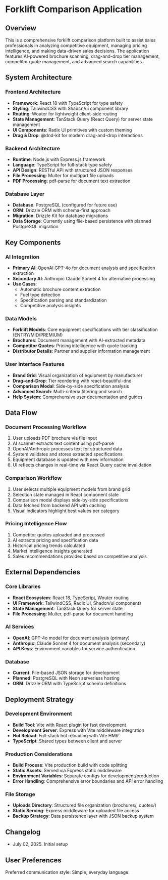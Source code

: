 # Forklift Comparison Application

## Overview

This is a comprehensive forklift comparison platform built to assist sales professionals in analyzing competitive equipment, managing pricing intelligence, and making data-driven sales decisions. The application features AI-powered brochure scanning, drag-and-drop tier management, competitor quote management, and advanced search capabilities.

## System Architecture

### Frontend Architecture
- **Framework**: React 18 with TypeScript for type safety
- **Styling**: TailwindCSS with Shadcn/ui component library
- **Routing**: Wouter for lightweight client-side routing
- **State Management**: TanStack Query (React Query) for server state management
- **UI Components**: Radix UI primitives with custom theming
- **Drag & Drop**: @dnd-kit for modern drag-and-drop interactions

### Backend Architecture
- **Runtime**: Node.js with Express.js framework
- **Language**: TypeScript for full-stack type safety
- **API Design**: RESTful API with structured JSON responses
- **File Processing**: Multer for multipart file uploads
- **PDF Processing**: pdf-parse for document text extraction

### Database Layer
- **Database**: PostgreSQL (configured for future use)
- **ORM**: Drizzle ORM with schema-first approach
- **Migration**: Drizzle Kit for database migrations
- **Data Storage**: Currently using file-based persistence with planned PostgreSQL migration

## Key Components

### AI Integration
- **Primary AI**: OpenAI GPT-4o for document analysis and specification extraction
- **Secondary AI**: Anthropic Claude Sonnet 4 for alternative processing
- **Use Cases**: 
  - Automatic brochure content extraction
  - Fuel type detection
  - Specification parsing and standardization
  - Competitive analysis insights

### Data Models
- **Forklift Models**: Core equipment specifications with tier classification (ENTRY/MID/PREMIUM)
- **Brochures**: Document management with AI-extracted metadata
- **Competitor Quotes**: Pricing intelligence with quote tracking
- **Distributor Details**: Partner and supplier information management

### User Interface Features
- **Brand Grid**: Visual organization of equipment by manufacturer
- **Drag-and-Drop**: Tier reordering with react-beautiful-dnd
- **Comparison Modal**: Side-by-side specification analysis
- **Advanced Search**: Multi-criteria filtering and search
- **Help System**: Comprehensive user documentation and guides

## Data Flow

### Document Processing Workflow
1. User uploads PDF brochure via file input
2. AI scanner extracts text content using pdf-parse
3. OpenAI/Anthropic processes text for structured data
4. System validates and stores extracted specifications
5. Equipment database is updated with new information
6. UI reflects changes in real-time via React Query cache invalidation

### Comparison Workflow
1. User selects multiple equipment models from brand grid
2. Selection state managed in React component state
3. Comparison modal displays side-by-side specifications
4. Data fetched from backend API with caching
5. Visual indicators highlight best values per category

### Pricing Intelligence Flow
1. Competitor quotes uploaded and processed
2. AI extracts pricing and specification data
3. Historical pricing trends calculated
4. Market intelligence insights generated
5. Sales recommendations provided based on competitive analysis

## External Dependencies

### Core Libraries
- **React Ecosystem**: React 18, TypeScript, Wouter routing
- **UI Framework**: TailwindCSS, Radix UI, Shadcn/ui components
- **State Management**: TanStack Query for server state
- **File Processing**: Multer, pdf-parse for document handling

### AI Services
- **OpenAI**: GPT-4o model for document analysis (primary)
- **Anthropic**: Claude Sonnet 4 for document analysis (secondary)
- **API Keys**: Environment variables for service authentication

### Database
- **Current**: File-based JSON storage for development
- **Planned**: PostgreSQL with Neon serverless hosting
- **ORM**: Drizzle ORM with TypeScript schema definitions

## Deployment Strategy

### Development Environment
- **Build Tool**: Vite with React plugin for fast development
- **Development Server**: Express with Vite middleware integration
- **Hot Reload**: Full-stack hot reloading with Vite HMR
- **TypeScript**: Shared types between client and server

### Production Considerations
- **Build Process**: Vite production build with code splitting
- **Static Assets**: Served via Express static middleware
- **Environment Variables**: Separate configs for development/production
- **Error Handling**: Comprehensive error boundaries and API error handling

### File Storage
- **Uploads Directory**: Structured file organization (brochures/, quotes/)
- **Static Serving**: Express middleware for uploaded file access
- **Backup Strategy**: Data persistence layer with JSON backup system

## Changelog

- July 02, 2025. Initial setup

## User Preferences

Preferred communication style: Simple, everyday language.